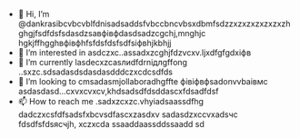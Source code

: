 - 👋 Hi, I’m @dankrasibcvbcvblfdnisadsaddsfvbccbncvbsxdbmfsdzzxzxzxzxzxzxzhghgjfsdfdsfsdasdzsaвфівфdasdsadzcgchj,mnghjc hgkjffhgghвфівфhfsfdsfdsfsdfsіфвhjkbhjj
- 👀 I’m interested in asdczxc..assadxzcghjfdzvcxv.ljxdfgfgdxіфв
- 🌱 I’m currently lasdecxzcasлиdfdrniдлgffоng ..sxzc.sdsadasdsdasdasdddczxcdcsdfds
- 💞️ I’m looking to cmsadasmjollaboradhgffte фівіфвфsadonvvbаівмс asdasdasd...cxvxcvxcv,khdsadsdfdsddascxfdsadfdsf
- 📫 How to reach me .sadxzcxzc.vhyiadsaassdfhg
dadczxcsfdfsadsfxbcvsdfascxzasdxv
sadasdzxccvxadsчс
fdsdfsfdsясчjh,
xczxcda
ssaaddaassddssaadd
sd
